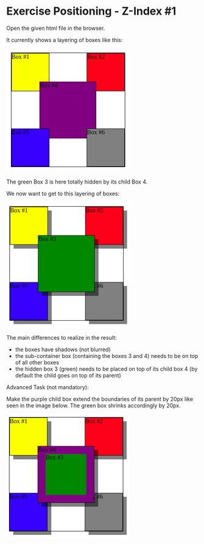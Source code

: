 # Exercise Positioning - Z-Index #1

Open the given html file in the browser.

It currently shows a layering of boxes like this:

![From](from.png)

The green Box 3 is here totally hidden by its child Box 4.

We now want to get to this layering of boxes:

![To-Intro](result-intro.png)

The main differences to realize in the result:

- the boxes have shadows (not blurred)
- the sub-container box (containing the boxes 3 and 4) needs to be on top of all other boxes
- the hidden box 3 (green) needs to be placed on top of its child box 4 (by default the child goes on top of its parent)

Advanced Task (not mandatory):

Make the purple child box extend the boundaries of its parent by 20px like seen in the image below. The green box shrinks accordingly by 20px.

![To](result.png)
